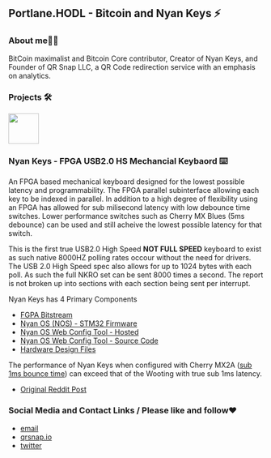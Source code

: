 ## Portlane.HODL - Bitcoin and Nyan Keys ⚡

### About me🙋‍♂️
BitCoin maximalist and Bitcoin Core contributor, Creator of Nyan Keys, and Founder of QR Snap LLC, a QR Code redirection service with an emphasis on analytics. 

### Projects 🛠️
<div align="left">
 <img src="https://github.com/russeree/nyan-keys-stm32-firmware/raw/master/assets/images/icon_square.png" width="60" height="60">
</div>

### Nyan Keys - FPGA USB2.0 HS Mechancial Keybaord ⌨️
An FPGA based mechanical keyboard designed for the lowest possible latency and programmability. The FPGA parallel subinterface allowing each key to be indexed in parallel. In addition to a high degree of flexibility using an FPGA has allowed for sub milisecond latency with low debounce time switches. Lower performance switches such as Cherry MX Blues (5ms debounce) can be used and still acheive the lowest possible latency for that switch.

This is the first true USB2.0 High Speed __NOT FULL SPEED__ keyboard to exist as such native 8000HZ polling rates occour without the need for drivers. The USB 2.0 High Speed spec also allows for up to 1024 bytes with each poll. As such the full NKRO set can be sent 8000 times a second. The report is not broken up into sections with each section being sent per interrupt. 

Nyan Keys has 4 Primary Components
 - [FGPA Bitstream](https://github.com/russeree/nyan-keys-ice40hx4k-bitstream)
 - [Nyan OS (NOS) - STM32 Firmware](https://github.com/russeree/nyan-keys-stm32-firmware)
 - [Nyan OS Web Config Tool - Hosted](https://russeree.github.io/)
 - [Nyan OS Web Config Tool - Source Code](https://github.com/russeree/nyan-keys-gui)
 - [Hardware Design Files](https://github.com/russeree/nyan-keys-hardware)

The performance of Nyan Keys when configured with Cherry MX2A ([sub 1ms bounce time](https://www.cherry-world.com/company/press/article/cherry-mx2a-exceeding-expectations)) can exceed that of the Wooting with true sub 1ms latency. 
 - [Original Reddit Post](https://www.reddit.com/r/FPGA/comments/17rt1rc/a_little_side_project_of_mine_fpga_based)

### Social Media and Contact Links / Please like and follow❤️
* [email](mailto:admin@qrsnap.io)
* [qrsnap.io](https://qrsnap.io)
* [twitter](https://twitter.com/PortlandHodl)
